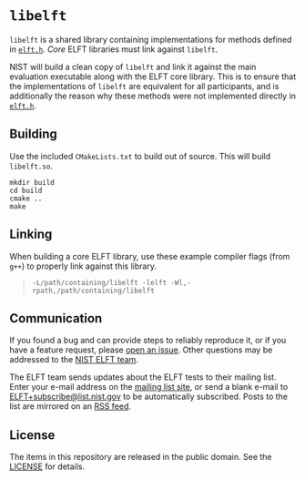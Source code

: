 `libelft`
=========

`libelft` is a shared library containing implementations for methods defined in
[`elft.h`]. *Core* ELFT libraries must link against `libelft`.

NIST will build a clean copy of `libelft` and link it against the main
evaluation executable along with the ELFT core library. This is to ensure that
the implementations of `libelft` are equivalent for all participants, and is
additionally the reason why these methods were not implemented directly in
[`elft.h`].

Building
--------
Use the included `CMakeLists.txt` to build out of source. This will build
`libelft.so`.

```
mkdir build
cd build
cmake ..
make
```
Linking
-------
When building a core ELFT library, use these example compiler flags (from
`g++`) to properly link against this library.

> `-L/path/containing/libelft -lelft -Wl,-rpath,/path/containing/libelft`

Communication
-------------
If you found a bug and can provide steps to reliably reproduce it, or if you
have a feature request, please [open an issue]. Other questions may be addressed
to the [NIST ELFT team].

The ELFT team sends updates about the ELFT tests to their mailing list. Enter
your e-mail address on the [mailing list site], or send a blank e-mail to
ELFT+subscribe@list.nist.gov to be automatically subscribed. Posts to the list
are mirrored on an [RSS feed].

License
-------
The items in this repository are released in the public domain. See the
[LICENSE] for details.

[`elft.h`]: https://github.com/usnistgov/elft/blob/master/elft_1_x/include/elft.h
[NIST ELFT team]: mailto:elft@nist.gov
[open an issue]: https://github.com/usnistgov/elft/issues
[mailing list site]: https://groups.google.com/a/list.nist.gov/forum/#!forum/elft/join
[RSS feed]: https://groups.google.com/a/list.nist.gov/forum/feed/elft/msgs/rss.xml
[LICENSE]: https://github.com/usnistgov/elft/blob/master/LICENSE.md
